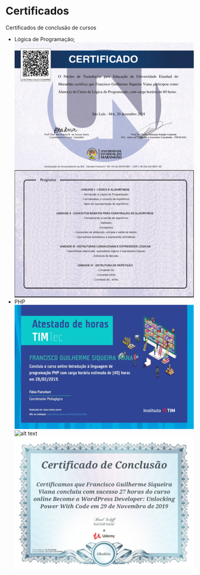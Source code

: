 # Certificados
Certificados de conclusão de cursos

- Lógica de Programação;
![alt text](/Logica/Logica_de_Programacao1.png)
![alt text](/Logica/Logica_de_Programacao2.png)
- PHP
![alt text](/PHP/introducaoPHP-1.png)
![alt text](/PHP/DesenvovimentoWebPHP-1.png)
![alt text](/PHP/becomeWordpressDeveloper.jpg)


